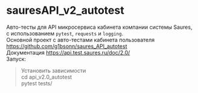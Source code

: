 # sauresAPI_v2_autotest
Авто-тесты для API микросервиса кабинета компании системы Saures, с использованием `pytest`, `requests` и `logging`.  
Основной проект с авто-тестами кабинета пользователя https://github.com/g1bsonn/saures_API_autotest  
Документация https://api.test.saures.ru/doc/2.0/  
Запуск:  
>Установить зависимости  
>cd api_v2.0_autotest  
>pytest tests/  
